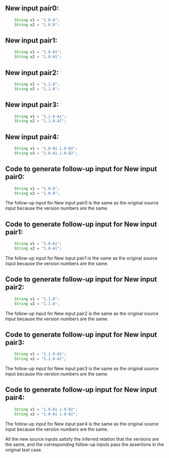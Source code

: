 ## New input pair0:
```java
    String v1 = "1.0.0";
    String v2 = "1.0.0";
```

## New input pair1:
```java
    String v1 = "1.0-A1";
    String v2 = "1.0-A1";
```

## New input pair2:
```java
    String v1 = "1.1.0";
    String v2 = "1.1.0";
```

## New input pair3:
```java
    String v1 = "1.1.0-A1";
    String v2 = "1.1.0-A1";
```

## New input pair4:
```java
    String v1 = "1.0-A1.1.0-B2";
    String v2 = "1.0-A1.1.0-B2";
```

## Code to generate follow-up input for New input pair0:
```java
    String v1 = "1.0.0";
    String v2 = "1.0.0";
```
The follow-up input for New input pair0 is the same as the original source input because the version numbers are the same.

## Code to generate follow-up input for New input pair1:
```java
    String v1 = "1.0-A1";
    String v2 = "1.0-A1";
```
The follow-up input for New input pair1 is the same as the original source input because the version numbers are the same.

## Code to generate follow-up input for New input pair2:
```java
    String v1 = "1.1.0";
    String v2 = "1.1.0";
```
The follow-up input for New input pair2 is the same as the original source input because the version numbers are the same.

## Code to generate follow-up input for New input pair3:
```java
    String v1 = "1.1.0-A1";
    String v2 = "1.1.0-A1";
```
The follow-up input for New input pair3 is the same as the original source input because the version numbers are the same.

## Code to generate follow-up input for New input pair4:
```java
    String v1 = "1.0-A1.1.0-B2";
    String v2 = "1.0-A1.1.0-B2";
```
The follow-up input for New input pair4 is the same as the original source input because the version numbers are the same.

All the new source inputs satisfy the inferred relation that the versions are the same, and the corresponding follow-up inputs pass the assertions in the original test case.
